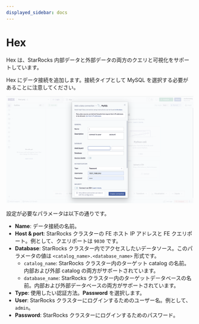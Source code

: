 ```yaml
---
displayed_sidebar: docs
---
```


# Hex

Hex は、StarRocks 内部データと外部データの両方のクエリと可視化をサポートしています。

Hex にデータ接続を追加します。接続タイプとして MySQL を選択する必要があることに注意してください。

![Hex](../../_assets/BI_hex_1.png)

設定が必要なパラメータは以下の通りです。

- **Name**: データ接続の名前。
- **Host & port**: StarRocks クラスターの FE ホスト IP アドレスと FE クエリポート。例として、クエリポートは `9030` です。
- **Database**: StarRocks クラスター内でアクセスしたいデータソース。このパラメータの値は `<catalog_name>.<database_name>` 形式です。
  - `catalog_name`: StarRocks クラスター内のターゲット catalog の名前。内部および外部 catalog の両方がサポートされています。
  - `database_name`: StarRocks クラスター内のターゲットデータベースの名前。内部および外部データベースの両方がサポートされています。
- **Type**: 使用したい認証方法。**Password** を選択します。
- **User**: StarRocks クラスターにログインするためのユーザー名。例として、`admin`。
- **Password**: StarRocks クラスターにログインするためのパスワード。